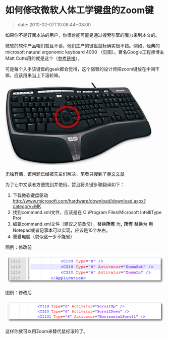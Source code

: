 # 如何修改微软人体工学键盘的Zoom键
>date: 2010-02-07T10:08:44+08:00


如果你不是订阅本站的用户，你很肯能可能是通过搜索引擎的魔力来到本文的。


微软的软件产品咱们暂且不谈，他们生产的键盘鼠标确实很不错。例如，经典的 microsoft natural ergonomic keyboard 4000 （见图）。著名Google工程师博主Matt Cutts用的就是这个（[参考链接](http://www.mattcutts.com/blog/30-days-no-microsoft-software/)）。


可是每个入手该键盘的geek都会觉得，这个弱智的设计师把zoom键放在中间干嘛，应该用来当上下滚轮嘛。


[![](/assets/images/coolshell.cn/wp-content/uploads/2010/02/keyboard.jpg "keyboard")](/assets/images/coolshell.cn/wp-content/uploads/2010/02/keyboard.jpg)


无独有偶，该问题已经被先辈们解决，笔者只搜到了[英文文章](http://paininthetech.com/2006/04/29/hack-the-microsoft-natural-4000-keyboard)


为了让中文读者方便找到并使用，暂且将关键步骤翻译如下：


1. 下载微软键盘驱动 <http://www.microsoft.com/hardware/download/download.aspx?category=MK>
2. 找到command.xml文件，应该是在 C:\Program Files\Microsoft IntelliType Pro\
3. 编辑command.xml文件（建议之前备份），替换**所有** <C319 Type=”6″ Activator=”ZoomIn” /> 为<C319 Type=”6″ Activator=”ScrollUp” />**,  所有** <C320 Type=”6″ Activator=”ZoomOut” /> 替换为 **<C320 Type=”6″ Activator=”ScrollDown” />** 用Notepad或者记事本可以实现，应该是10个左右。
4. 重启电脑（貌似这一步不能省）


图例：修改前


[![](/assets/images/coolshell.cn/wp-content/uploads/2010/02/before.png "before")](/assets/images/coolshell.cn/wp-content/uploads/2010/02/before.png)


图例：修改后


[![](/assets/images/coolshell.cn/wp-content/uploads/2010/02/after.png "after")](/assets/images/coolshell.cn/wp-content/uploads/2010/02/after.png)


这样你就可以用Zoom来替代鼠标滚轮了。


